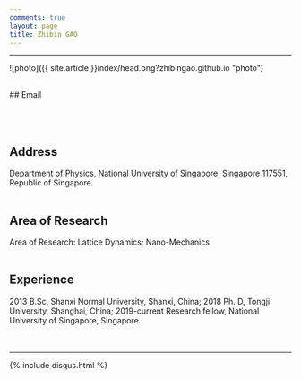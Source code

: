 ```yaml
---
comments: true
layout: page
title: Zhibin GAO
---
```

---

![photo]({{ site.article }}index/head.png?zhibingao.github.io "photo")

<br>
## Email
<zhibingao@outlook.com><br>
<zhibin.gao@nus.edu.sg><br>
<br><br>

## Address
Department of Physics, National University of Singapore, Singapore 117551, 
Republic of Singapore.
<br><br>

## Area of Research
Area of Research: Lattice Dynamics; Nano-Mechanics
<br><br>

## Experience
2013 B.Sc, Shanxi Normal University, Shanxi, China; 
2018 Ph. D, Tongji University, Shanghai, China; 
2019-current Research fellow, National University of Singapore, Singapore.
<br><br><br>

---

[1]: http://www.dxinfo.com?achuan.io

{% include disqus.html %}
